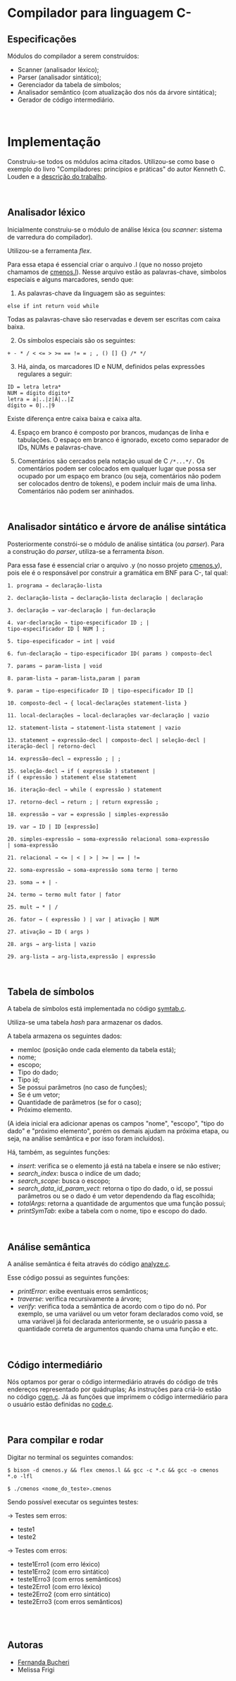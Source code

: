 # Compilador para linguagem C-


## Especificações

Módulos do compilador a serem construídos:
* Scanner (analisador léxico);
* Parser (analisador sintático);
* Gerenciador da tabela de símbolos;
* Analisador semântico (com atualização dos nós da árvore sintática);
* Gerador de código intermediário.

<br>

# Implementação 
Construiu-se todos os módulos acima citados. Utilizou-se como base o exemplo do livro "Compiladores: princípios e práticas" do autor Kenneth C. Louden e a [descrição do trabalho](https://github.com/fernandabucheri/compiladores/blob/master/Projeto%20da%20disciplina.pdf).

<br>

## Analisador léxico
Inicialmente construiu-se o módulo de análise léxica (ou _scanner_: sistema de varredura do compilador).

Utilizou-se a ferramenta _flex_. 

Para essa etapa é essencial criar o arquivo .l (que no nosso projeto chamamos de [cmenos.l](https://github.com/fernandabucheri/compiladores/blob/master/C%C3%B3digo/cmenos.l)). Nesse arquivo estão as palavras-chave, símbolos especiais e alguns marcadores, sendo que:

1. As palavras-chave da linguagem são as seguintes:
```
else if int return void while
```
Todas as palavras-chave são reservadas e devem ser escritas com caixa baixa.

2. Os símbolos especiais são os seguintes:
```
+ - * / < <= > >= == != = ; , () [] {} /* */
```

3. Há, ainda, os marcadores ID e NUM, definidos pelas expressões regulares a seguir:
```
ID = letra letra*
NUM = dígito dígito*
letra = a|..|z|A|..|Z
dígito = 0|..|9
```
Existe diferença entre caixa baixa e caixa alta.

4. Espaço em branco é composto por brancos, mudanças de linha e tabulações. O espaço em
branco é ignorado, exceto como separador de IDs, NUMs e palavras-chave.

5. Comentários são cercados pela notação usual de C ``` /*...*/. ``` Os comentários podem ser
colocados em qualquer lugar que possa ser ocupado por um espaço em branco (ou seja,
comentários não podem ser colocados dentro de tokens), e podem incluir mais de uma linha.
Comentários não podem ser aninhados.

<br>

## Analisador sintático e árvore de análise sintática

Posteriormente constrói-se o módulo de análise sintática (ou _parser_). Para a
construção do _parser_, utiliza-se a ferramenta _bison_. 

Para essa fase é essencial criar o arquivo .y (no nosso projeto [cmenos.y](https://github.com/fernandabucheri/compiladores/blob/master/C%C3%B3digo/cmenos.y)), pois ele é o responsável por construir a gramática em BNF para C-, tal qual:

```
1. programa → declaração-lista

2. declaração-lista → declaração-lista declaração | declaração

3. declaração → var-declaração | fun-declaração

4. var-declaração → tipo-especificador ID ; |
tipo-especificador ID [ NUM ] ;

5. tipo-especificador → int | void

6. fun-declaração → tipo-especificador ID( params ) composto-decl

7. params → param-lista | void

8. param-lista → param-lista,param | param

9. param → tipo-especificador ID | tipo-especificador ID []

10. composto-decl → { local-declarações statement-lista }

11. local-declarações → local-declarações var-declaração | vazio

12. statement-lista → statement-lista statement | vazio

13. statement → expressão-decl | composto-decl | seleção-decl |
iteração-decl | retorno-decl

14. expressão-decl → expressão ; | ;

15. seleção-decl → if ( expressão ) statement |
if ( expressão ) statement else statement

16. iteração-decl → while ( expressão ) statement

17. retorno-decl → return ; | return expressão ;

18. expressão → var = expressão | simples-expressão

19. var → ID | ID [expressão]

20. simples-expressão → soma-expressão relacional soma-expressão
| soma-expressão

21. relacional → <= | < | > | >= | == | !=

22. soma-expressão → soma-expressão soma termo | termo

23. soma → + | -

24. termo → termo mult fator | fator

25. mult → * | /

26. fator → ( expressão ) | var | ativação | NUM

27. ativação → ID ( args )

28. args → arg-lista | vazio

29. arg-lista → arg-lista,expressão | expressão
```

<br>

## Tabela de símbolos 
A tabela de símbolos está implementada no código [symtab.c](https://github.com/fernandabucheri/compiladores/blob/master/C%C3%B3digo/symtab.c). 

Utiliza-se uma tabela _hash_ para armazenar os dados. 

A tabela armazena os seguintes dados:
* memloc (posição onde cada elemento da tabela está);
* nome; 
* escopo;
* Tipo do dado; 
* Tipo id; 
* Se possui parâmetros (no caso de funções);
* Se é um vetor;
* Quantidade de parâmetros (se for o caso); 
* Próximo elemento.

(A ideia inicial era adicionar apenas os campos "nome", "escopo", "tipo do dado" e "próximo elemento", porém os demais ajudam na próxima etapa, ou seja, na análise semântica e por isso foram incluídos).

Há, também, as seguintes funções:
* _insert_: verifica se o elemento já está na tabela e insere se não estiver;
* _search_index_: busca o indíce de um dado; 
* _search_scope_: busca o escopo;
* _search_data_id_param_vect_: retorna o tipo do dado, o id, se possui parâmetros ou se o dado é um vetor dependendo da flag escolhida;
* _totalArgs_: retorna a quantidade de argumentos que uma função possui;
* _printSymTab_: exibe a tabela com o nome, tipo e escopo do dado. 


<br>

## Análise semântica
A análise semântica é feita através do código [analyze.c](https://github.com/fernandabucheri/compiladores/blob/master/C%C3%B3digo/analyze.c).

Esse código possui as seguintes funções:
* _printError_: exibe eventuais erros semânticos;
* _traverse_: verifica recursivamente a árvore;
* _verify_: verifica toda a semântica de acordo com o tipo do nó. Por exemplo, se uma variável ou um vetor foram declarados como void, se uma variável já foi declarada anteriormente, se o usuário passa a quantidade correta de argumentos quando chama uma função e etc.

<br>

## Código intermediário
Nós optamos por gerar o código intermediário através do código de três endereços representado por quádruplas; 
As instruções para criá-lo estão no código [cgen.c](https://github.com/fernandabucheri/compiladores/blob/master/C%C3%B3digo/cgen.c). Já as funções que imprimem o código intermediário para o usuário estão definidas no [code.c](https://github.com/fernandabucheri/compiladores/blob/master/C%C3%B3digo/code.c).

<br>

## Para compilar e rodar
Digitar no terminal os seguintes comandos:

```
$ bison -d cmenos.y && flex cmenos.l && gcc -c *.c && gcc -o cmenos *.o -lfl

$ ./cmenos <nome_do_teste>.cmenos
```

Sendo possível executar os seguintes testes:

→ Testes sem erros:
* teste1
* teste2

→ Testes com erros: 
* teste1Erro1 (com erro léxico)
* teste1Erro2 (com erro sintático)
* teste1Erro3 (com erros semânticos)
* teste2Erro1 (com erro léxico)
* teste2Erro2 (com erro sintático)
* teste2Erro3 (com erros semânticos)

<br>


<br>

## Autoras
- [Fernanda Bucheri](https://github.com/fernandabucheri)
- Melissa Frigi
